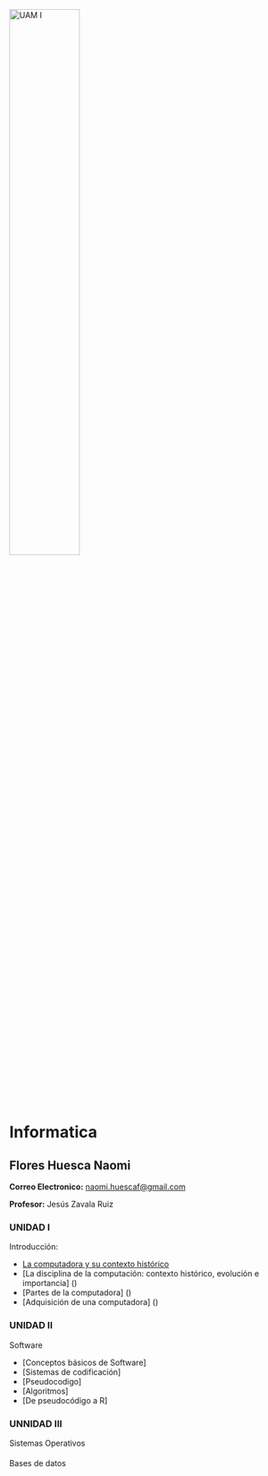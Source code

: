 <img src="Images/UAM Logo PNG.png" alt="UAM I" width="50%"/>

# Informatica
## Flores Huesca Naomi
**Correo Electronico:**  naomi.huescaf@gmail.com


**Profesor:** Jesús Zavala Ruiz

### UNIDAD I
Introducción:
- [La computadora y su contexto histórico]()
- [La disciplina de la computación: contexto histórico, evolución e importancia] ()
- [Partes de la computadora] ()
- [Adquisición de una computadora] ()

### UNIDAD II
Software
- [Conceptos básicos de Software]
- [Sistemas de codificación]
- [Pseudocodigo]
- [Algoritmos]
- [De pseudocódigo a R]

### UNNIDAD III
Sistemas Operativos

####
Bases de datos



